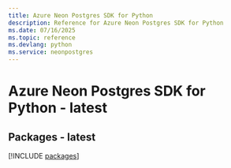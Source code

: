 ```yaml
---
title: Azure Neon Postgres SDK for Python
description: Reference for Azure Neon Postgres SDK for Python
ms.date: 07/16/2025
ms.topic: reference
ms.devlang: python
ms.service: neonpostgres
---
```

# Azure Neon Postgres SDK for Python - latest
## Packages - latest
[!INCLUDE [packages](neon-postgres-index.md)]